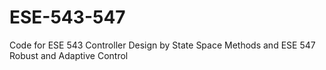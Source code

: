# ESE-543-547
Code for ESE 543 Controller Design by State Space Methods and ESE 547 Robust and Adaptive Control
